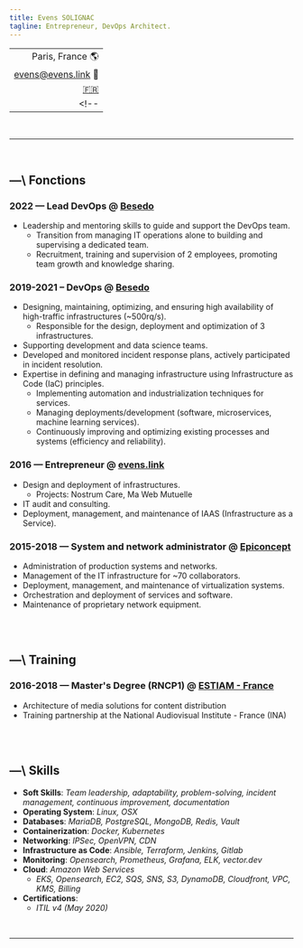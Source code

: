 ```yaml
---
title: Evens SOLIGNAC
tagline: Entrepreneur, DevOps Architect.
---
```


||
|-:|
| Paris, France :earth_americas: |
| [evens@evens.link](mailto:evens@evens.link) :e-mail: |
| [:fr:](https://evens.link) |
<!-- | [:fr:](https://evens.link) / [:es:](https://evens.link/es/) | -->

<br/>

___

<br/>

## —\ Fonctions

### 2022 — Lead DevOps @ [Besedo](https://besedo.com/)
- Leadership and mentoring skills to guide and support the DevOps team.
    - Transition from managing IT operations alone to building and supervising a dedicated team. 
    - Recruitment, training and supervision of 2 employees, promoting team growth and knowledge sharing.

### 2019-2021 – DevOps @ [Besedo](https://besedo.com/)
- Designing, maintaining, optimizing, and ensuring high availability of high-traffic infrastructures (~500rq/s).
    - Responsible for the design, deployment and optimization of 3 infrastructures.
- Supporting development and data science teams.
- Developed and monitored incident response plans, actively participated in incident resolution.
- Expertise in defining and managing infrastructure using Infrastructure as Code (IaC) principles.
    - Implementing automation and industrialization techniques for services.
    - Managing deployments/development (software, microservices, machine learning services).
    - Continuously improving and optimizing existing processes and systems (efficiency and reliability).

### 2016 — Entrepreneur @ [evens.link](#)
- Design and deployment of infrastructures.
    - Projects: Nostrum Care, Ma Web Mutuelle
- IT audit and consulting.
- Deployment, management, and maintenance of IAAS (Infrastructure as a Service).

### 2015-2018 — System and network administrator @ [Epiconcept](https://www.epiconcept.fr)
- Administration of production systems and networks.
- Management of the IT infrastructure for ~70 collaborators.
- Deployment, management, and maintenance of virtualization systems.
- Orchestration and deployment of services and software.
- Maintenance of proprietary network equipment.

<br/>

<br/>

## —\ Training
### 2016-2018 — Master's Degree (RNCP1) @ [ESTIAM - France](https://www.estiam.education)
- Architecture of media solutions for content distribution
- Training partnership at the National Audiovisual Institute - France (INA)

<br/>

<br/>

## —\ Skills
- __Soft Skills__: _Team leadership, adaptability, problem-solving, incident management, continuous improvement, documentation_
- __Operating System__: _Linux, OSX_
- __Databases__: _MariaDB, PostgreSQL, MongoDB, Redis, Vault_
- __Containerization__: _Docker, Kubernetes_
- __Networking__: _IPSec, OpenVPN, CDN_
- __Infrastructure as Code__: _Ansible, Terraform, Jenkins, Gitlab_
- __Monitoring__: _Opensearch, Prometheus, Grafana, ELK, vector.dev_
- __Cloud__: _Amazon Web Services_
    - _EKS, Opensearch, EC2, SQS, SNS, S3, DynamoDB, Cloudfront, VPC, KMS, Billing_
- __Certifications__:
    - _ITIL v4 (May 2020)_

<br/>

___

<br/>
